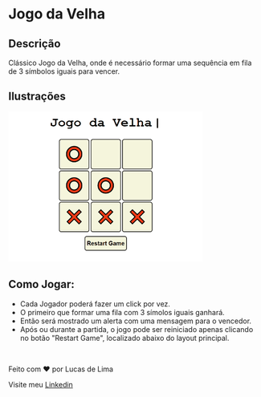 # Jogo da Velha

<h2>Descrição</h2>

<p>Clássico Jogo da Velha, onde é necessário formar uma sequência em fila de 3 símbolos iguais para vencer.</p>

<h2>Ilustrações</h2>

<img src="images/Ilustration.gif" height="300px">

<h2>Como Jogar:</h2>

<ul>
    <li>Cada Jogador poderá fazer um click por vez.</li>
    <li>O primeiro que formar uma fila com 3 símolos iguais ganhará.</li>
    <li>Então será mostrado um alerta com uma mensagem para o vencedor.</li>
    <li>Após ou durante a partida, o jogo pode ser reiniciado apenas clicando no botão "Restart Game", localizado abaixo do layout principal.
</ul>

<br>

<p>Feito com ♥ por Lucas de Lima</p>
<p>Visite meu <a href="https://www.linkedin.com/in/lucas-lima-880aa1206/">Linkedin</a></p>
